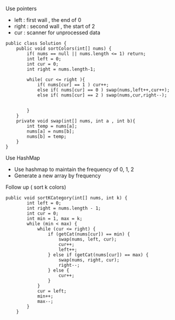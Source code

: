 Use pointers

* left : first wall , the end of 0
* right : second wall , the start of 2 
* cur : scanner for unprocessed data

```
public class Solution {
    public void sortColors(int[] nums) {
        if( nums == null || nums.length <= 1) return;
        int left = 0;
        int cur = 0;
        int right = nums.length-1;
        
        while( cur <= right ){
            if( nums[cur] == 1 ) cur++;
            else if( nums[cur] == 0 ) swap(nums,left++,cur++);
            else if( nums[cur] == 2 ) swap(nums,cur,right--);
            
            
        }
    }
    private void swap(int[] nums, int a , int b){
        int temp = nums[a];
        nums[a] = nums[b];
        nums[b] = temp;   
    }
}
```

Use HashMap 

* Use hashmap to maintain the frequency of 0, 1, 2
* Generate a new array by frequency 


Follow up ( sort k colors)

```
public void sortKCategory(int[] nums, int k) {
        int left = 0;
        int right = nums.length - 1;
        int cur = 0;
        int min = 1, max = k;
        while (min < max) {
            while (cur <= right) {
                if (getCat(nums[cur]) == min) {
                    swap(nums, left, cur);
                    cur++;
                    left++;
                } else if (getCat(nums[cur]) == max) {
                    swap(nums, right, cur);
                    right--;
                } else {
                    cur++;
                }
            }
            cur = left;
            min++;
            max--;
        }
    }
```